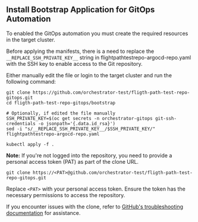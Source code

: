 ## Install Bootstrap Application for GitOps Automation

To enabled the GitOps automation you must create the required resources in the target cluster.

Before applying the manifests, there is a need to replace the `__REPLACE_SSH_PRIVATE_KEY__` string in flightpathtestrepo-argocd-repo.yaml with the SSH key to enable access to the Git repository.

Either manually edit the file or login to the target cluster and run the following command:

```
git clone https://github.com/orchestrator-test/fligth-path-test-repo-gitops.git
cd fligth-path-test-repo-gitops/bootstrap

# Optionally, if edited the file manually
SSH_PRIVATE_KEY=$(oc get secrets -n orchestrator-gitops git-ssh-credentials -o jsonpath='{.data.id_rsa}')
sed -i "s/__REPLACE_SSH_PRIVATE_KEY__/$SSH_PRIVATE_KEY/" flightpathtestrepo-argocd-repo.yaml

kubectl apply -f .
```

**Note:** If you're not logged into the repository, you need to provide a personal access token (PAT) as part of the clone URL.

```
git clone https://<PAT>@github.com/orchestrator-test/fligth-path-test-repo-gitops.git
```

Replace `<PAT>` with your personal access token. Ensure the token has the necessary permissions to access the repository.

If you encounter issues with the clone, refer to [GitHub's troubleshooting documentation](https://docs.github.com/en/repositories/creating-and-managing-repositories/troubleshooting-cloning-errors) for assistance.
